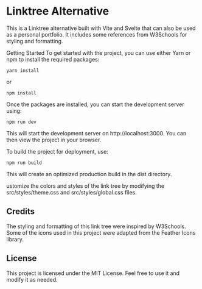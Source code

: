 
#  Linktree Alternative
This is a Linktree alternative built with Vite and Svelte that can also be used as a personal portfolio. It includes some references from W3Schools for styling and formatting.

Getting Started
To get started with the project, you can use either Yarn or npm to install the required packages:

```
yarn install
```
or

```
npm install
```
Once the packages are installed, you can start the development server using:

```
npm run dev
```
This will start the development server on http://localhost:3000. You can then view the project in your browser.

To build the project for deployment, use:

```
npm run build
```
This will create an optimized production build in the dist directory.

ustomize the colors and styles of the link tree by modifying the src/styles/theme.css and src/styles/global.css files.

## Credits
The styling and formatting of this link tree were inspired by W3Schools. Some of the icons used in this project were adapted from the Feather Icons library.
 
## License
This project is licensed under the MIT License. Feel free to use it and modify it as needed.
